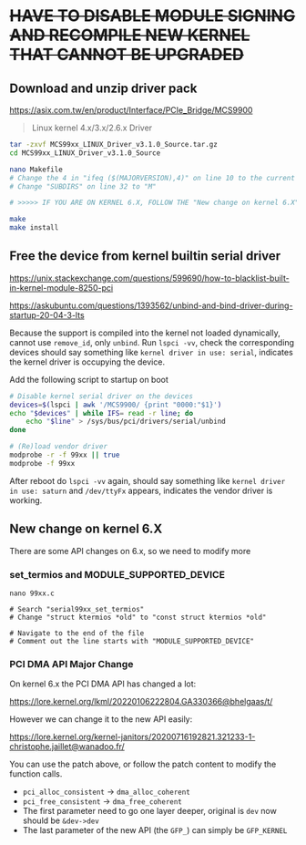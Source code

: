 # ~~HAVE TO DISABLE MODULE SIGNING AND RECOMPILE NEW KERNEL THAT CANNOT BE UPGRADED~~

## Download and unzip driver pack

https://asix.com.tw/en/product/Interface/PCIe_Bridge/MCS9900

> Linux kernel 4.x/3.x/2.6.x Driver

```bash
tar -zxvf MCS99xx_LINUX_Driver_v3.1.0_Source.tar.gz
cd MCS99xx_LINUX_Driver_v3.1.0_Source

nano Makefile
# Change the 4 in "ifeq ($(MAJORVERSION),4)" on line 10 to the current kernel major version you have, e.g., "5" or "6"
# Change "SUBDIRS" on line 32 to "M"

# >>>>> IF YOU ARE ON KERNEL 6.X, FOLLOW THE "New change on kernel 6.X" SECTION BELOW NOW!!!! <<<<<

make
make install
```

## Free the device from kernel builtin serial driver

https://unix.stackexchange.com/questions/599690/how-to-blacklist-built-in-kernel-module-8250-pci

https://askubuntu.com/questions/1393562/unbind-and-bind-driver-during-startup-20-04-3-lts

Because the support is compiled into the kernel not loaded dynamically, cannot use `remove_id`, only `unbind`. Run `lspci -vv`, check the corresponding devices should say something like `kernel driver in use: serial`, indicates the kernel driver is occupying the device.

Add the following script to startup on boot

```bash
# Disable kernel serial driver on the devices
devices=$(lspci | awk '/MCS9900/ {print "0000:"$1}')
echo "$devices" | while IFS= read -r line; do
    echo "$line" > /sys/bus/pci/drivers/serial/unbind
done

# (Re)load vendor driver
modprobe -r -f 99xx || true
modprobe -f 99xx
```

After reboot do `lspci -vv` again, should say something like `kernel driver in use: saturn` and `/dev/ttyFx` appears, indicates the vendor driver is working.

## New change on kernel 6.X

There are some API changes on 6.x, so we need to modify more

### set_termios and MODULE_SUPPORTED_DEVICE
```
nano 99xx.c

# Search "serial99xx_set_termios"
# Change "struct ktermios *old" to "const struct ktermios *old"

# Navigate to the end of the file
# Comment out the line starts with "MODULE_SUPPORTED_DEVICE"
```

### PCI DMA API Major Change

On kernel 6.x the PCI DMA API has changed a lot:

https://lore.kernel.org/lkml/20220106222804.GA330366@bhelgaas/t/

However we can change it to the new API easily:

https://lore.kernel.org/kernel-janitors/20200716192821.321233-1-christophe.jaillet@wanadoo.fr/

You can use the patch above, or follow the patch content to modify the function calls. 

- `pci_alloc_consistent` -> `dma_alloc_coherent`
- `pci_free_consistent` -> `dma_free_coherent`
- The first parameter need to go one layer deeper, original is `dev` now should be `&dev->dev`
- The last parameter of the new API (the `GFP_`) can simply be `GFP_KERNEL`

